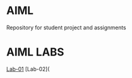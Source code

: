 # AIML
Repository for student project and assignments
# AIML LABS
[Lab-01](https://github.com/Pininttisunil/AIML/blob/main/AIML-LAB-01.ipynb)
[Lab-02](
